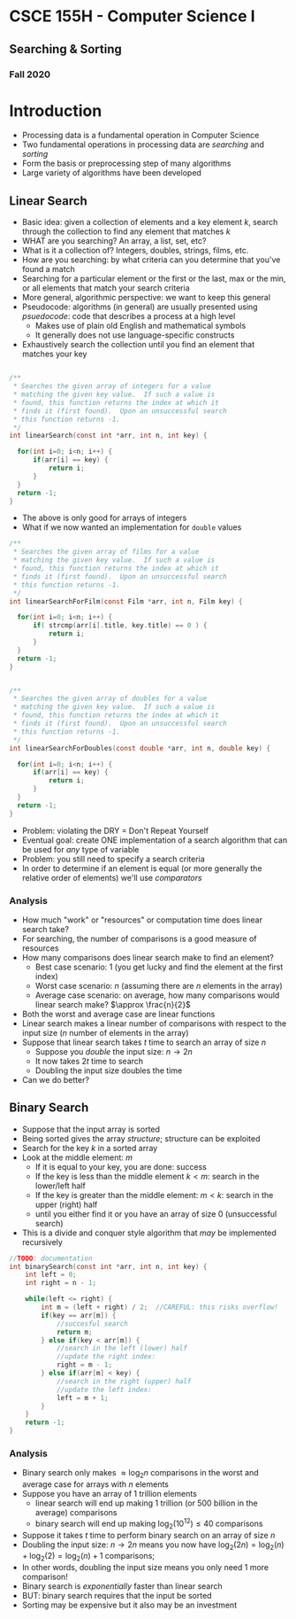 
# CSCE 155H - Computer Science I
## Searching & Sorting
### Fall 2020

# Introduction

* Processing data is a fundamental operation in Computer Science
* Two fundamental operations in processing data are *searching* and *sorting*
* Form the basis or preprocessing step of many algorithms
* Large variety of algorithms have been developed

## Linear Search

* Basic idea: given a collection of elements and a key element *k*, search through the collection to find any element that matches *k*
* WHAT are you searching? An array, a list, set, etc?  
* What is it a collection of?  Integers, doubles, strings, films, etc.
* How are you searching: by what criteria can you determine that you've found a match
* Searching for a particular element or the first or the last, max or the min, or all elements that match your search criteria
* More general, algorithmic perspective: we want to keep this general
* Pseudocode: algorithms (in general) are usually presented using *psuedocode*: code that describes a process at a high level
  * Makes use of plain old English and mathematical symbols
  * It generally does not use language-specific constructs
* Exhaustively search the collection until you find an element that matches your key

```c

/**
 * Searches the given array of integers for a value
 * matching the given key value.  If such a value is
 * found, this function returns the index at which it
 * finds it (first found).  Upon an unsuccessful search
 * this function returns -1.
 */
int linearSearch(const int *arr, int n, int key) {

  for(int i=0; i<n; i++) {
      if(arr[i] == key) {
          return i;
      }
  }
  return -1;
}
```

* The above is only good for arrays of integers
* What if we now wanted an implementation for `double` values

```c
/**
 * Searches the given array of films for a value
 * matching the given key value.  If such a value is
 * found, this function returns the index at which it
 * finds it (first found).  Upon an unsuccessful search
 * this function returns -1.
 */
int linearSearchForFilm(const Film *arr, int n, Film key) {

  for(int i=0; i<n; i++) {
      if( strcmp(arr[i].title, key.title) == 0 ) {
          return i;
      }
  }
  return -1;
}


/**
 * Searches the given array of doubles for a value
 * matching the given key value.  If such a value is
 * found, this function returns the index at which it
 * finds it (first found).  Upon an unsuccessful search
 * this function returns -1.
 */
int linearSearchForDoubles(const double *arr, int n, double key) {

  for(int i=0; i<n; i++) {
      if(arr[i] == key) {
          return i;
      }
  }
  return -1;
}
```

* Problem: violating the DRY = Don't Repeat Yourself
* Eventual goal: create ONE implementation of a search algorithm that can be used for *any* type of variable
* Problem: you still need to specify a search criteria
* In order to determine if an element is equal (or more generally the relative order of elements) we'll use *comparators* 

### Analysis

* How much "work" or "resources" or computation time does linear search take?
* For searching, the number of comparisons is a good measure of resources
* How many comparisons does linear search make to find an element?
  * Best case scenario: 1 (you get lucky and find the element at the first index)
  * Worst case scenario: $n$ (assuming there are *n* elements in the array)
  * Average case scenario: on average, how many comparisons would linear search make?  $\approx \frac{n}{2}$
* Both the worst and average case are linear functions
* Linear search makes a linear number of comparisons with respect to the input size ($n$ number of elements in the array)
* Suppose that linear search takes $t$ time to search an array of size $n$
  * Suppose you *double* the input size: $n \rightarrow 2n$
  * It now takes $2t$ time to search
  * Doubling the input size doubles the time
* Can we do better?

## Binary Search

* Suppose that the input array is sorted
* Being sorted gives the array *structure*; structure can be exploited
* Search for the key $k$ in a sorted array
* Look at the middle element: $m$
  * If it is equal to your key, you are done: success
  * If the key is less than the middle element $k < m$: search in the lower/left half
  * If the key is greater than the middle element: $m < k$: search in the upper (right) half
  * until you either find it or you have an array of size 0 (unsuccessful search)
* This is a divide and conquer style algorithm that *may* be implemented recursively 

```c
//TODO: documentation
int binarySearch(const int *arr, int n, int key) {
    int left = 0;
    int right = n - 1;

    while(left <= right) {
        int m = (left + right) / 2;  //CAREFUL: this risks overflow!
        if(key == arr[m]) {
            //succesful search
            return m;
        } else if(key < arr[m]) {
            //search in the left (lower) half
            //update the right index:
            right = m - 1;
        } else if(arr[m] < key) {
            //search in the right (upper) half
            //update the left index:
            left = m + 1;
        }
    }
    return -1;
}
```

### Analysis

* Binary search only makes $\approx \log_2{n}$ comparisons in the worst and average case for arrays with $n$ elements
* Suppose you have an array of 1 trillion elements
  * linear search will end up making 1 trillion (or 500 billion in the average) comparisons
  * binary search will end up making $\log_2{(10^{12})} \leq 40$ comparisons
* Suppose it takes $t$ time to perform binary search on an array of size $n$
* Doubling the input size: $n \rightarrow 2n$ means you now have $\log_2{(2n)} = \log_2{(n)} + \log_2{(2)} = \log_2{(n)} + 1$ comparisons;
* In other words, doubling the input size means you only need 1 more comparison!
* Binary search is *exponentially* faster than linear search
* BUT: binary search requires that the input be sorted
* Sorting may be expensive but it also may be an investment

```text










```